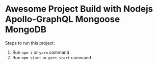 # Awesome Project Build with Nodejs Apollo-GraphQL Mongoose MongoDB

Steps to run this project:

1. Run `npm i` or `yarn` command
2. Run `npm start` or `yarn start` command

